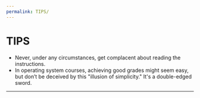 ```yaml
---
permalink: TIPS/
---
```


# TIPS

- Never, under any circumstances, get complacent about reading the instructions. 
- In operating system courses, achieving good grades might seem easy, but don’t be deceived by this "illusion of simplicity." It's a double-edged sword.
<hr>
